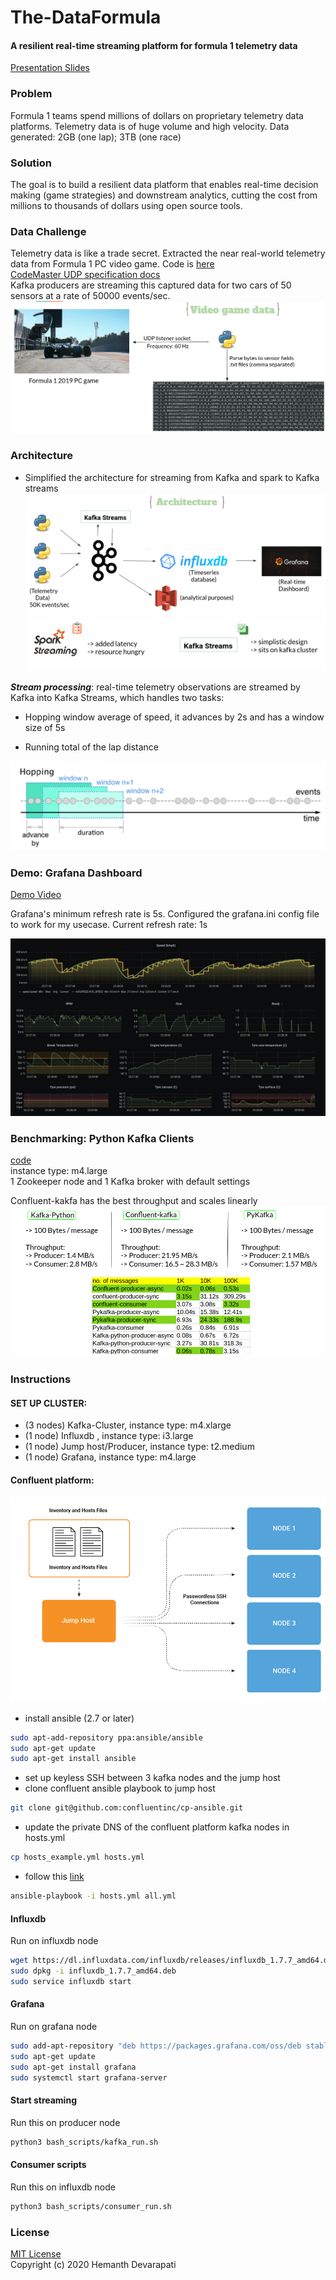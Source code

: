 # The-DataFormula
#### A resilient real-time streaming platform for formula 1 telemetry data
[Presentation Slides](https://docs.google.com/presentation/d/1iVNSijN6hWdmantrVPCrFRSPjSPBr-5AZsMWYGz8bFY)

### Problem
Formula 1 teams spend millions of dollars on proprietary telemetry data platforms. Telemetry data is of huge volume and high velocity. Data generated: 2GB (one lap); 3TB (one race)

### Solution
The goal is to build a resilient data platform that enables real-time decision making (game strategies) and downstream analytics, cutting the cost from millions to thousands of dollars using open source tools.

### Data Challenge
Telemetry data is like a trade secret. Extracted the near real-world telemetry data from Formula 1 PC video game. Code is [here](DataCollection/) <br />
[CodeMaster UDP specification docs](https://forums.codemasters.com/topic/44592-f1-2019-udp-specification/) <br />
Kafka producers are streaming this captured data for two cars of 50 sensors at a rate of 50000 events/sec. <br />
![data](docs/data.png) <br />

### Architecture
- Simplified the architecture for streaming from Kafka and spark to Kafka streams
![architecture](docs/pipeline.png) <br />
![sparkvsstreams](docs/spark.png) <br />

***Stream processing***: real-time telemetry observations are streamed by Kafka into Kafka Streams, which handles two tasks: 

 - Hopping window average of speed, it advances by 2s and has a window size of 5s
 
 - Running total of the lap distance <br />
 
 ![processing](docs/hopping.png)
 
 ### Demo: Grafana Dashboard
 
 [Demo Video](https://youtu.be/gUYPK_-QkPY)
 
 Grafana's minimum refresh rate is 5s. Configured the grafana.ini config file to work for my usecase. Current refresh rate: 1s
<br />

![Demo](docs/demo_1.png)

### Benchmarking: Python Kafka Clients
[code](benchmarking) <br />
instance type: m4.large <br />
1 Zookeeper node and 1 Kafka broker with default settings <br />

Confluent-kakfa has the best throughput and scales linearly <br />
![benchmark](docs/benchmark.png)

### Instructions

#### SET UP CLUSTER:
- (3 nodes) Kafka-Cluster, instance type: m4.xlarge
- (1 node) Influxdb , instance type: i3.large
- (1 node) Jump host/Producer, instance type: t2.medium
- (1 node) Grafana, instance type: m4.large

#### Confluent platform:
![pic](docs/ansible.png)
- install ansible (2.7 or later)
```bash
sudo apt-add-repository ppa:ansible/ansible
sudo apt-get update
sudo apt-get install ansible
```
- set up keyless SSH between 3 kafka nodes and the jump host
- clone confluent ansible playbook to jump host
```bash
git clone git@github.com:confluentinc/cp-ansible.git
```
- update the private DNS of the confluent platform kafka nodes in hosts.yml
```bash
cp hosts_example.yml hosts.yml
```
- follow this [link](https://docs.confluent.io/current/installation/cp-ansible/ansible-install.html)
```bash
ansible-playbook -i hosts.yml all.yml
```

#### Influxdb
Run on influxdb node
```bash
wget https://dl.influxdata.com/influxdb/releases/influxdb_1.7.7_amd64.deb 
sudo dpkg -i influxdb_1.7.7_amd64.deb
sudo service influxdb start
```

#### Grafana
Run on grafana node
```bash
sudo add-apt-repository "deb https://packages.grafana.com/oss/deb stable main"
sudo apt-get update
sudo apt-get install grafana
sudo systemctl start grafana-server
```

#### Start streaming
Run this on producer node
```bash
python3 bash_scripts/kafka_run.sh
```

#### Consumer scripts
Run this on influxdb node
```bash
python3 bash_scripts/consumer_run.sh
```

### License
[MIT License](LICENSE) <br />
Copyright (c) 2020 Hemanth Devarapati








